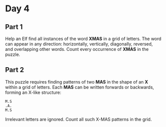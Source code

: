 # Day 4

## Part 1

Help an Elf find all instances of the word **XMAS** in a grid of letters. The word can appear in any direction: horizontally, vertically, diagonally, reversed, and overlapping other words. Count every occurrence of **XMAS** in the puzzle.

## Part 2

This puzzle requires finding patterns of two **MAS** in the shape of an **X** within a grid of letters. Each **MAS** can be written forwards or backwards, forming an X-like structure:

```
M.S
.A.
M.S
```

Irrelevant letters are ignored. Count all such X-MAS patterns in the grid.